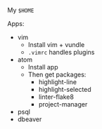 My `$HOME`

Apps:
* vim
  * Install vim + vundle
  * `.vimrc` handles plugins
* atom
  * Install app
  * Then get packages:
    * highlight-line
    * highlight-selected
    * linter-flake8
    * project-manager
* psql
* dbeaver
